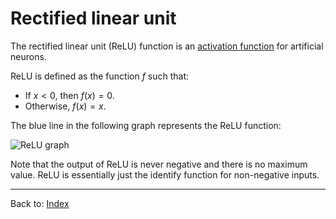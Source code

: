 # Rectified linear unit

The rectified linear unit (ReLU) function is an [activation function](activation_functions.md) for artificial neurons. 

ReLU is defined as the function $f$ such that:
- If $x<0$, then $f(x)=0$.
- Otherwise, $f(x) = x$.

The blue line in the following graph represents the ReLU function:

![ReLU graph](https://upload.wikimedia.org/wikipedia/commons/thumb/4/42/ReLU_and_GELU.svg/308px-ReLU_and_GELU.svg.png)

Note that the output of ReLU is never negative and there is no maximum value. ReLU is essentially just the identify function for non-negative inputs.

----

Back to: [Index](index.md)
